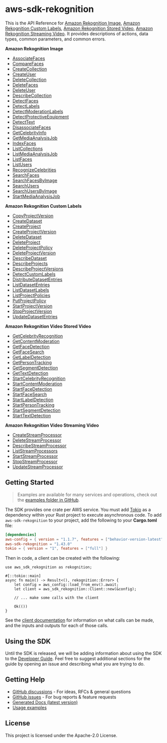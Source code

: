 # aws-sdk-rekognition

This is the API Reference for [Amazon Rekognition Image](https://docs.aws.amazon.com/rekognition/latest/dg/images.html), [Amazon Rekognition Custom Labels](https://docs.aws.amazon.com/rekognition/latest/customlabels-dg/what-is.html), [Amazon Rekognition Stored Video](https://docs.aws.amazon.com/rekognition/latest/dg/video.html), [Amazon Rekognition Streaming Video](https://docs.aws.amazon.com/rekognition/latest/dg/streaming-video.html). It provides descriptions of actions, data types, common parameters, and common errors.

__Amazon Rekognition Image__
  - [AssociateFaces](https://docs.aws.amazon.com/rekognition/latest/APIReference/API_AssociateFaces.html)
  - [CompareFaces](https://docs.aws.amazon.com/rekognition/latest/APIReference/API_CompareFaces.html)
  - [CreateCollection](https://docs.aws.amazon.com/rekognition/latest/APIReference/API_CreateCollection.html)
  - [CreateUser](https://docs.aws.amazon.com/rekognition/latest/APIReference/API_CreateUser.html)
  - [DeleteCollection](https://docs.aws.amazon.com/rekognition/latest/APIReference/API_DeleteCollection.html)
  - [DeleteFaces](https://docs.aws.amazon.com/rekognition/latest/APIReference/API_DeleteFaces.html)
  - [DeleteUser](https://docs.aws.amazon.com/rekognition/latest/APIReference/API_DeleteUser.html)
  - [DescribeCollection](https://docs.aws.amazon.com/rekognition/latest/APIReference/API_DescribeCollection.html)
  - [DetectFaces](https://docs.aws.amazon.com/rekognition/latest/APIReference/API_DetectFaces.html)
  - [DetectLabels](https://docs.aws.amazon.com/rekognition/latest/APIReference/API_DetectLabels.html)
  - [DetectModerationLabels](https://docs.aws.amazon.com/rekognition/latest/APIReference/API_DetectModerationLabels.html)
  - [DetectProtectiveEquipment](https://docs.aws.amazon.com/rekognition/latest/APIReference/API_DetectProtectiveEquipment.html)
  - [DetectText](https://docs.aws.amazon.com/rekognition/latest/APIReference/API_DetectText.html)
  - [DisassociateFaces](https://docs.aws.amazon.com/rekognition/latest/APIReference/API_DisassociateFaces.html)
  - [GetCelebrityInfo](https://docs.aws.amazon.com/rekognition/latest/APIReference/API_GetCelebrityInfo.html)
  - [GetMediaAnalysisJob](https://docs.aws.amazon.com/rekognition/latest/APIReference/API_GetMediaAnalysisJob.html)
  - [IndexFaces](https://docs.aws.amazon.com/rekognition/latest/APIReference/API_IndexFaces.html)
  - [ListCollections](https://docs.aws.amazon.com/rekognition/latest/APIReference/API_ListCollections.html)
  - [ListMediaAnalysisJob](https://docs.aws.amazon.com/rekognition/latest/APIReference/API_ListMediaAnalysisJob.html)
  - [ListFaces](https://docs.aws.amazon.com/rekognition/latest/APIReference/API_ListFaces.html)
  - [ListUsers](https://docs.aws.amazon.com/rekognition/latest/APIReference/API_ListFaces.html)
  - [RecognizeCelebrities](https://docs.aws.amazon.com/rekognition/latest/APIReference/API_RecognizeCelebrities.html)
  - [SearchFaces](https://docs.aws.amazon.com/rekognition/latest/APIReference/API_SearchFaces.html)
  - [SearchFacesByImage](https://docs.aws.amazon.com/rekognition/latest/APIReference/API_SearchFacesByImage.html)
  - [SearchUsers](https://docs.aws.amazon.com/rekognition/latest/APIReference/API_SearchUsers.html)
  - [SearchUsersByImage](https://docs.aws.amazon.com/rekognition/latest/APIReference/API_SearchUsersByImage.html)
  - [StartMediaAnalysisJob](https://docs.aws.amazon.com/rekognition/latest/APIReference/API_StartMediaAnalysisJob.html)

__Amazon Rekognition Custom Labels__
  - [CopyProjectVersion](https://docs.aws.amazon.com/rekognition/latest/APIReference/API_CopyProjectVersion.html)
  - [CreateDataset](https://docs.aws.amazon.com/rekognition/latest/APIReference/API_CreateDataset.html)
  - [CreateProject](https://docs.aws.amazon.com/rekognition/latest/APIReference/API_CreateProject.html)
  - [CreateProjectVersion](https://docs.aws.amazon.com/rekognition/latest/APIReference/API_CreateProjectVersion.html)
  - [DeleteDataset](https://docs.aws.amazon.com/rekognition/latest/APIReference/API_DeleteDataset.html)
  - [DeleteProject](https://docs.aws.amazon.com/rekognition/latest/APIReference/API_DeleteProject.html)
  - [DeleteProjectPolicy](https://docs.aws.amazon.com/rekognition/latest/APIReference/API_DeleteProjectPolicy.html)
  - [DeleteProjectVersion](https://docs.aws.amazon.com/rekognition/latest/APIReference/API_DeleteProjectVersion.html)
  - [DescribeDataset](https://docs.aws.amazon.com/rekognition/latest/APIReference/API_DescribeDataset.html)
  - [DescribeProjects](https://docs.aws.amazon.com/rekognition/latest/APIReference/API_DescribeProjects.html)
  - [DescribeProjectVersions](https://docs.aws.amazon.com/rekognition/latest/APIReference/API_DescribeProjectVersions.html)
  - [DetectCustomLabels](https://docs.aws.amazon.com/rekognition/latest/APIReference/API_DetectCustomLabels.html)
  - [DistributeDatasetEntries](https://docs.aws.amazon.com/rekognition/latest/APIReference/API_DistributeDatasetEntries.html)
  - [ListDatasetEntries](https://docs.aws.amazon.com/rekognition/latest/APIReference/API_ListDatasetEntries.html)
  - [ListDatasetLabels](https://docs.aws.amazon.com/rekognition/latest/APIReference/API_ListDatasetLabels.html)
  - [ListProjectPolicies](https://docs.aws.amazon.com/rekognition/latest/APIReference/API_ListProjectPolicies.html)
  - [PutProjectPolicy](https://docs.aws.amazon.com/rekognition/latest/APIReference/API_PutProjectPolicy.html)
  - [StartProjectVersion](https://docs.aws.amazon.com/rekognition/latest/APIReference/API_StartProjectVersion.html)
  - [StopProjectVersion](https://docs.aws.amazon.com/rekognition/latest/APIReference/API_StopProjectVersion.html)
  - [UpdateDatasetEntries](https://docs.aws.amazon.com/rekognition/latest/APIReference/API_UpdateDatasetEntries.html)

__Amazon Rekognition Video Stored Video__
  - [GetCelebrityRecognition](https://docs.aws.amazon.com/rekognition/latest/APIReference/API_GetCelebrityRecognition.html)
  - [GetContentModeration](https://docs.aws.amazon.com/rekognition/latest/APIReference/API_GetContentModeration.html)
  - [GetFaceDetection](https://docs.aws.amazon.com/rekognition/latest/APIReference/API_GetFaceDetection.html)
  - [GetFaceSearch](https://docs.aws.amazon.com/rekognition/latest/APIReference/API_GetFaceSearch.html)
  - [GetLabelDetection](https://docs.aws.amazon.com/rekognition/latest/APIReference/API_GetLabelDetection.html)
  - [GetPersonTracking](https://docs.aws.amazon.com/rekognition/latest/APIReference/API_GetPersonTracking.html)
  - [GetSegmentDetection](https://docs.aws.amazon.com/rekognition/latest/APIReference/API_GetSegmentDetection.html)
  - [GetTextDetection](https://docs.aws.amazon.com/rekognition/latest/APIReference/API_GetTextDetection.html)
  - [StartCelebrityRecognition](https://docs.aws.amazon.com/rekognition/latest/APIReference/API_StartCelebrityRecognition.html)
  - [StartContentModeration](https://docs.aws.amazon.com/rekognition/latest/APIReference/API_StartContentModeration.html)
  - [StartFaceDetection](https://docs.aws.amazon.com/rekognition/latest/APIReference/API_StartFaceDetection.html)
  - [StartFaceSearch](https://docs.aws.amazon.com/rekognition/latest/APIReference/API_StartFaceSearch.html)
  - [StartLabelDetection](https://docs.aws.amazon.com/rekognition/latest/APIReference/API_StartLabelDetection.html)
  - [StartPersonTracking](https://docs.aws.amazon.com/rekognition/latest/APIReference/API_StartPersonTracking.html)
  - [StartSegmentDetection](https://docs.aws.amazon.com/rekognition/latest/APIReference/API_StartSegmentDetection.html)
  - [StartTextDetection](https://docs.aws.amazon.com/rekognition/latest/APIReference/API_StartTextDetection.html)

__Amazon Rekognition Video Streaming Video__
  - [CreateStreamProcessor](https://docs.aws.amazon.com/rekognition/latest/APIReference/API_CreateStreamProcessor.html)
  - [DeleteStreamProcessor](https://docs.aws.amazon.com/rekognition/latest/APIReference/API_DeleteStreamProcessor.html)
  - [DescribeStreamProcessor](https://docs.aws.amazon.com/rekognition/latest/APIReference/API_DescribeStreamProcessor.html)
  - [ListStreamProcessors](https://docs.aws.amazon.com/rekognition/latest/APIReference/API_ListStreamProcessors.html)
  - [StartStreamProcessor](https://docs.aws.amazon.com/rekognition/latest/APIReference/API_StartStreamProcessor.html)
  - [StopStreamProcessor](https://docs.aws.amazon.com/rekognition/latest/APIReference/API_StopStreamProcessor.html)
  - [UpdateStreamProcessor](https://docs.aws.amazon.com/rekognition/latest/APIReference/API_UpdateStreamProcessor.html)

## Getting Started

> Examples are available for many services and operations, check out the
> [examples folder in GitHub](https://github.com/awslabs/aws-sdk-rust/tree/main/examples).

The SDK provides one crate per AWS service. You must add [Tokio](https://crates.io/crates/tokio)
as a dependency within your Rust project to execute asynchronous code. To add `aws-sdk-rekognition` to
your project, add the following to your **Cargo.toml** file:

```toml
[dependencies]
aws-config = { version = "1.1.7", features = ["behavior-version-latest"] }
aws-sdk-rekognition = "1.43.0"
tokio = { version = "1", features = ["full"] }
```

Then in code, a client can be created with the following:

```rust,no_run
use aws_sdk_rekognition as rekognition;

#[::tokio::main]
async fn main() -> Result<(), rekognition::Error> {
    let config = aws_config::load_from_env().await;
    let client = aws_sdk_rekognition::Client::new(&config);

    // ... make some calls with the client

    Ok(())
}
```

See the [client documentation](https://docs.rs/aws-sdk-rekognition/latest/aws_sdk_rekognition/client/struct.Client.html)
for information on what calls can be made, and the inputs and outputs for each of those calls.

## Using the SDK

Until the SDK is released, we will be adding information about using the SDK to the
[Developer Guide](https://docs.aws.amazon.com/sdk-for-rust/latest/dg/welcome.html). Feel free to suggest
additional sections for the guide by opening an issue and describing what you are trying to do.

## Getting Help

* [GitHub discussions](https://github.com/awslabs/aws-sdk-rust/discussions) - For ideas, RFCs & general questions
* [GitHub issues](https://github.com/awslabs/aws-sdk-rust/issues/new/choose) - For bug reports & feature requests
* [Generated Docs (latest version)](https://awslabs.github.io/aws-sdk-rust/)
* [Usage examples](https://github.com/awslabs/aws-sdk-rust/tree/main/examples)

## License

This project is licensed under the Apache-2.0 License.

